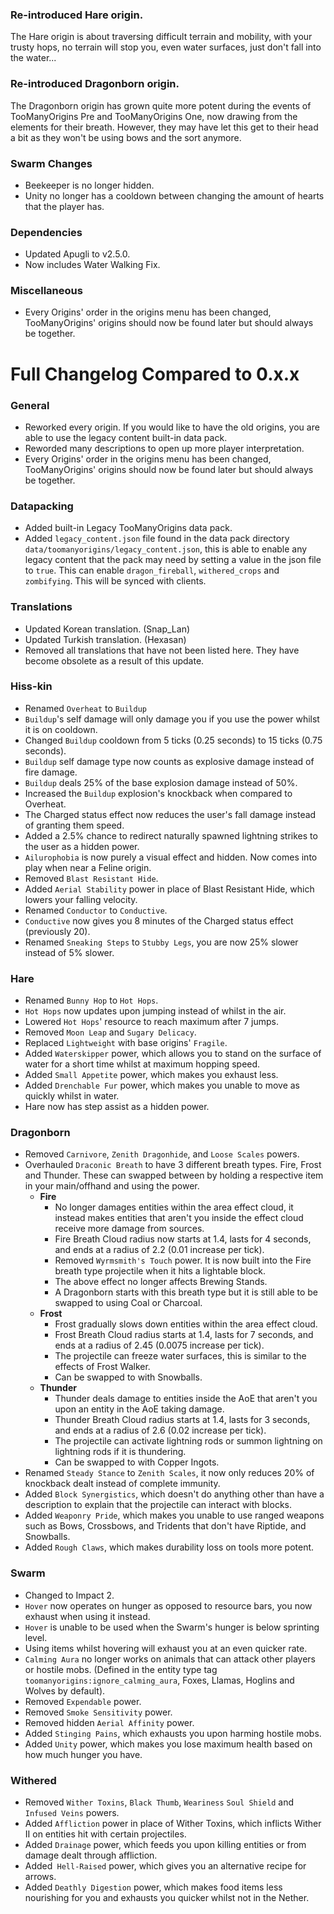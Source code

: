 ### Re-introduced Hare origin.
The Hare origin is about traversing difficult terrain and mobility, with your trusty hops, no terrain will stop you, even water surfaces, just don't fall into the water...

### Re-introduced Dragonborn origin.
The Dragonborn origin has grown quite more potent during the events of TooManyOrigins Pre and TooManyOrigins One, now drawing from the elements for their breath. However, they may have let this get to their head a bit as they won't be using bows and the sort anymore.

### Swarm Changes
- Beekeeper is no longer hidden.
- Unity no longer has a cooldown between changing the amount of hearts that the player has.

### Dependencies
- Updated Apugli to v2.5.0.
- Now includes Water Walking Fix.

### Miscellaneous
- Every Origins' order in the origins menu has been changed, TooManyOrigins' origins should now be found later but should always be together.

# Full Changelog Compared to 0.x.x
### General
- Reworked every origin. If you would like to have the old origins, you are able to use the legacy content built-in data pack.
- Reworded many descriptions to open up more player interpretation.
- Every Origins' order in the origins menu has been changed, TooManyOrigins' origins should now be found later but should always be together.

### Datapacking
- Added built-in Legacy TooManyOrigins data pack.
- Added `legacy_content.json` file found in the data pack directory `data/toomanyorigins/legacy_content.json`, this is able to enable any legacy content that the pack may need by setting a value in the json file to `true`. This can enable `dragon_fireball`, `withered_crops` and `zombifying`. This will be synced with clients.

### Translations
- Updated Korean translation. (Snap_Lan)
- Updated Turkish translation. (Hexasan)
- Removed all translations that have not been listed here. They have become obsolete as a result of this update.

### Hiss-kin
- Renamed `Overheat` to `Buildup`
- `Buildup`'s self damage will only damage you if you use the power whilst it is on cooldown.
- Changed `Buildup` cooldown from 5 ticks (0.25 seconds) to 15 ticks (0.75 seconds).
- `Buildup` self damage type now counts as explosive damage instead of fire damage.
- `Buildup` deals 25% of the base explosion damage instead of 50%.
- Increased the `Buildup` explosion's knockback when compared to Overheat.
- The Charged status effect now reduces the user's fall damage instead of granting them speed.
- Added a 2.5% chance to redirect naturally spawned lightning strikes to the user as a hidden power.
- `Ailurophobia` is now purely a visual effect and hidden. Now comes into play when near a Feline origin.
- Removed `Blast Resistant Hide`.
- Added `Aerial Stability` power in place of Blast Resistant Hide, which lowers your falling velocity.
- Renamed `Conductor` to `Conductive`.
- `Conductive` now gives you 8 minutes of the Charged status effect (previously 20).
- Renamed `Sneaking Steps` to `Stubby Legs`, you are now 25% slower instead of 5% slower.

### Hare
- Renamed `Bunny Hop` to `Hot Hops`.
- `Hot Hops` now updates upon jumping instead of whilst in the air.
- Lowered `Hot Hops`' resource to reach maximum after 7 jumps.
- Removed `Moon Leap` and `Sugary Delicacy`.
- Replaced `Lightweight` with base origins' `Fragile`.
- Added `Waterskipper` power, which allows you to stand on the surface of water for a short time whilst at maximum hopping speed.
- Added `Small Appetite` power, which makes you exhaust less.
- Added `Drenchable Fur` power, which makes you unable to move as quickly whilst in water.
- Hare now has step assist as a hidden power.

### Dragonborn
- Removed `Carnivore`, `Zenith Dragonhide`, and `Loose Scales` powers.
- Overhauled `Draconic Breath` to have 3 different breath types. Fire, Frost and Thunder. These can swapped between by holding a respective item in your main/offhand and using the power.
  - **Fire**
    - No longer damages entities within the area effect cloud, it instead makes entities that aren't you inside the effect cloud receive more damage from sources.
    - Fire Breath Cloud radius now starts at 1.4, lasts for 4 seconds, and ends at a radius of 2.2 (0.01 increase per tick).
    - Removed `Wyrmsmith's Touch` power. It is now built into the Fire breath type projectile when it hits a lightable block.
    - The above effect no longer affects Brewing Stands.
    - A Dragonborn starts with this breath type but it is still able to be swapped to using Coal or Charcoal.
  - **Frost**
    - Frost gradually slows down entities within the area effect cloud.
    - Frost Breath Cloud radius starts at 1.4, lasts for 7 seconds, and ends at a radius of 2.45 (0.0075 increase per tick).
    - The projectile can freeze water surfaces, this is similar to the effects of Frost Walker.
    - Can be swapped to with Snowballs.
  - **Thunder**
    - Thunder deals damage to entities inside the AoE that aren't you upon an entity in the AoE taking damage.
    - Thunder Breath Cloud radius starts at 1.4, lasts for 3 seconds, and ends at a radius of 2.6 (0.02 increase per tick).
    - The projectile can activate lightning rods or summon lightning on lightning rods if it is thundering.
    - Can be swapped to with Copper Ingots.
- Renamed `Steady Stance` to `Zenith Scales`, it now only reduces 20% of knockback dealt instead of complete immunity.
- Added `Block Synergistics`, which doesn't do anything other than have a description to explain that the projectile can interact with blocks.
- Added `Weaponry Pride`, which makes you unable to use ranged weapons such as Bows, Crossbows, and Tridents that don't have Riptide, and Snowballs.
- Added `Rough Claws`, which makes durability loss on tools more potent.

### Swarm
- Changed to Impact 2.
- `Hover` now operates on hunger as opposed to resource bars, you now exhaust when using it instead.
- `Hover` is unable to be used when the Swarm's hunger is below sprinting level.
- Using items whilst hovering will exhaust you at an even quicker rate.
- `Calming Aura` no longer works on animals that can attack other players or hostile mobs. (Defined in the entity type tag `toomanyorigins:ignore_calming_aura`, Foxes, Llamas, Hoglins and Wolves by default).
- Removed `Expendable` power.
- Removed `Smoke Sensitivity` power.
- Removed hidden `Aerial Affinity` power.
- Added `Stinging Pains`, which exhausts you upon harming hostile mobs.
- Added `Unity` power, which makes you lose maximum health based on how much hunger you have.

### Withered
- Removed `Wither Toxins`, `Black Thumb`, `Weariness` `Soul Shield` and `Infused Veins` powers.
- Added `Affliction` power in place of Wither Toxins, which inflicts Wither II on entities hit with certain projectiles.
- Added `Drainage` power, which feeds you upon killing entities or from damage dealt through affliction.
- Added` Hell-Raised` power, which gives you an alternative recipe for arrows.
- Added `Deathly Digestion` power, which makes food items less nourishing for you and exhausts you quicker whilst not in the Nether.